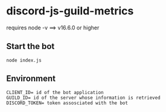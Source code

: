 # discord-js-guild-metrics

requires node -v ==> v16.6.0 or higher

## Start the bot
```
node index.js
```

## Environment
```
CLIENT_ID= id of the bot application
GUILD_ID= id of the server whose information is retrieved
DISCORD_TOKEN= token assosciated with the bot
```
